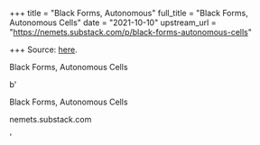 +++
title = "Black Forms, Autonomous"
full_title = "Black Forms, Autonomous Cells"
date = "2021-10-10"
upstream_url = "https://nemets.substack.com/p/black-forms-autonomous-cells"

+++
Source: [here](https://nemets.substack.com/p/black-forms-autonomous-cells).

Black Forms, Autonomous Cells

b'

Black Forms, Autonomous Cells

nemets.substack.com

'
